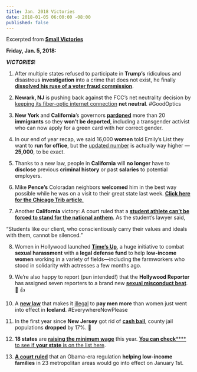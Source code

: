 ```yaml
---
title: Jan. 2018 Victories
date: 2018-01-05 06:00:00 -08:00
published: false
---
```


Excerpted from [**Small Victories**](https://www.celebratesmallvictories.com/) 

**Friday, Jan. 5, 2018:**

***VICTORIES***!

1. After multiple states refused to participate in **Trump’s** ridiculous and disastrous **investigation** into a crime that does not exist, he finally **[dissolved his ruse of a voter fraud commission](https://www.nytimes.com/2018/01/03/us/politics/trump-voter-fraud-commission.html?utm_source=Small%2BVictories%2BNewsletter&utm_campaign=fbefd8b4da-EMAIL_CAMPAIGN_2018_01_05&utm_medium=email&utm_term=0_636f315e88-fbefd8b4da-142027269&_r=0&auth=login-email)**.

2. **Newark, NJ** is pushing back against the FCC’s net neutrality decision by [keeping its fiber-optic internet connection](https://www.axios.com/newark-commits-to-keeping-its-fiber-network-net-neutral-2519349873.html?utm_source=Small+Victories+Newsletter&utm_campaign=fbefd8b4da-EMAIL_CAMPAIGN_2018_01_05&utm_medium=email&utm_term=0_636f315e88-fbefd8b4da-142027269) **net neutral**. #GoodOptics

3. **New York** and **California**’s governors **[pardoned](https://www.nytimes.com/2017/12/27/nyregion/trump-cuomo-pardons-immigrants.html?utm_source=Small+Victories+Newsletter&utm_campaign=fbefd8b4da-EMAIL_CAMPAIGN_2018_01_05&utm_medium=email&utm_term=0_636f315e88-fbefd8b4da-142027269)** more than 20 **immigrants** so they **won’t be deported**, including a transgender activist who can now apply for a green card with her correct gender.

4. In our end of year recap, we said 16,000 **women** told Emily’s List they want to **run for office**, but the [updated number](http://thehill.com/blogs/blog-briefing-room/365855-emilys-list-25000-women-have-reached-out-to-us-to-run-for-office?utm_source=Small+Victories+Newsletter&utm_campaign=fbefd8b4da-EMAIL_CAMPAIGN_2018_01_05&utm_medium=email&utm_term=0_636f315e88-fbefd8b4da-142027269) is actually way higher — **25,000**, to be exact.
 
5. Thanks to a new law, people in **California** will **no longer** have to **disclose** previous **criminal history** or past **salaries** to potential employers.

6. Mike **Pence’s** Coloradan neighbors **welcomed** him in the best way possible while he was on a visit to their great state last week.
[**Click here for the Chicago Trib article**.](http://www.chicagotribune.com/news/nationworld/ct-mike-pence-neighbors-20171230-story.html)

7. Another **California** victory: A court ruled that a **[student athlete can’t be forced to stand for the national anthem](http://www.latimes.com/local/lanow/la-me-ln-student-athlete-kneel-20171229-story.html?utm_source=Small+Victories+Newsletter&utm_campaign=fbefd8b4da-EMAIL_CAMPAIGN_2018_01_05&utm_medium=email&utm_term=0_636f315e88-fbefd8b4da-142027269)**. As the student’s lawyer said,
 
“Students like our client, who conscientiously carry their values and ideals with them, cannot be silenced.”

8. Women in Hollywood launched **[Time’s Up](https://www.timesupnow.com/)**, a huge initiative to combat **sexual harassment** with a **legal defense fund** to help **low-income women** working in a variety of fields—including the farmworkers who stood in solidarity with actresses a few months ago.

9. We’re also happy to report (pun intended!) that the **Hollywood Reporter** has assigned seven reporters to a brand new [**sexual misconduct beat**](https://www.newyorker.com/magazine/2018/01/08/can-hollywood-change-its-ways?utm_source=Small+Victories+Newsletter&utm_campaign=fbefd8b4da-EMAIL_CAMPAIGN_2018_01_05&utm_medium=email&utm_term=0_636f315e88-fbefd8b4da-142027269). 📰 👍

10. A [**new law**](http://fortune.com/2018/01/02/illegal-to-pay-men-more-than-women-iceland/?utm_source=Small+Victories+Newsletter&utm_campaign=fbefd8b4da-EMAIL_CAMPAIGN_2018_01_05&utm_medium=email&utm_term=0_636f315e88-fbefd8b4da-142027269) that makes it [illegal](http://fortune.com/2018/01/02/illegal-to-pay-men-more-than-women-iceland/?utm_source=Small+Victories+Newsletter&utm_campaign=fbefd8b4da-EMAIL_CAMPAIGN_2018_01_05&utm_medium=email&utm_term=0_636f315e88-fbefd8b4da-142027269) to **pay men more** than women just went into effect in **Iceland**. #EverywhereNowPlease

11. In the first year since **New Jersey** got rid of [**cash bail**](https://whyy.org/segments/one-year-since-n-j-ditched-cash-bail-heres-going/?utm_source=Small+Victories+Newsletter&utm_campaign=fbefd8b4da-EMAIL_CAMPAIGN_2018_01_05&utm_medium=email&utm_term=0_636f315e88-fbefd8b4da-142027269), county jail populations **dropped** by 17%. 🙌

12. **18 states** are [**raising the minimum wage**](https://www.cbsnews.com/news/higher-minimum-wage-come-to-18-states/?utm_source=Small+Victories+Newsletter&utm_campaign=fbefd8b4da-EMAIL_CAMPAIGN_2018_01_05&utm_medium=email&utm_term=0_636f315e88-fbefd8b4da-142027269) this year. [**You can check****** to see if **your state** is on the list here](https://www.inc.com/huffington-post/minimum-wage-changes-new-law-2018.html?utm_source=Small+Victories+Newsletter&utm_campaign=fbefd8b4da-EMAIL_CAMPAIGN_2018_01_05&utm_medium=email&utm_term=0_636f315e88-fbefd8b4da-142027269).

13. [**A court ruled**](https://www.washingtonpost.com/news/wonk/wp/2017/12/28/hundreds-of-thousands-of-poor-americans-will-soon-be-able-to-move-to-better-areas-thanks-to-this-judge/?utm_campaign=fbefd8b4da-EMAIL_CAMPAIGN_2018_01_05&utm_medium=email&utm_source=Small%20Victories%20Newsletter&utm_term=.b2bb6354d878) that an Obama-era regulation **helping low-income families** in 23 metropolitan areas would go into effect on January 1st.